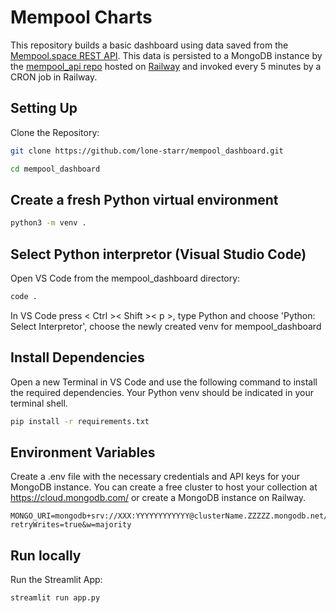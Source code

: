 # Mempool Charts

This repository builds a basic dashboard using data saved from the [Mempool.space REST API](https://mempool.space/docs/api/rest). This data is persisted to a MongoDB instance by the [mempool_api repo](https://github.com/lone-starr/mempool_api)
hosted on [Railway](https://railway.app) and invoked every 5 minutes by a CRON job in Railway.

## Setting Up

Clone the Repository:

```bash
git clone https://github.com/lone-starr/mempool_dashboard.git
```

```bash
cd mempool_dashboard
```

## Create a fresh Python virtual environment

```bash
python3 -m venv .
```

## Select Python interpretor (Visual Studio Code)

Open VS Code from the mempool_dashboard directory:

```bash
code .
```

In VS Code press < Ctrl >< Shift >< p >, type Python and choose 'Python: Select Interpretor', choose the newly created venv for mempool_dashboard

## Install Dependencies

Open a new Terminal in VS Code and use the following command to install the required dependencies. Your Python venv should be indicated in your terminal shell.

```bash
pip install -r requirements.txt
```

## Environment Variables

Create a .env file with the necessary credentials and API keys for your MongoDB instance. You can create a free cluster to host your collection at https://cloud.mongodb.com/ or create a MongoDB instance on Railway.

```
MONGO_URI=mongodb+srv://XXX:YYYYYYYYYYYY@clusterName.ZZZZZ.mongodb.net/?retryWrites=true&w=majority
```

## Run locally

Run the Streamlit App:

```bash
streamlit run app.py
```
